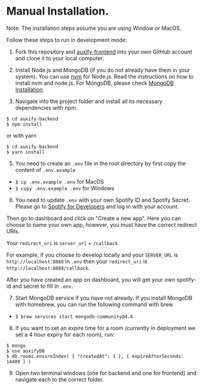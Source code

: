 # Manual Installation.
Note: The installation steps assume you are using Window or MacOS.

Follow these steps to run in development mode:
1. Fork this repository and [auxify-frontend](https://github.com/vulongphan/auxify-frontend) into your own GitHub account and clone it to your local computer.

2. Install Node.js and MongoDB (if you do not already have them in your system). You can use [nvm](https://github.com/nvm-sh/nvm) for Node.js. Read the instructions on how to install nvm and node.js.
For MongoDB, please check [MongoDB Installation](https://docs.mongodb.com/manual/installation/).

3. Navigate into the project folder and install all its necessary dependencies with npm.

```
$ cd auxify-backend
$ npm install
```
or with yarn
```
$ cd auxify-backend
$ yarn install
```

5. You need to create an `.env` file in the root directory by first copy the content of `.env.example`
* `$ cp .env.example .env` for MacOS
* `$ copy .env.example .env` for Windows

6. You need to update `.env` with your own Spotify ID and Spotify Secret. Please go to [Spotify for Developers](https://developer.spotify.com/dashboard/) and log in with your account.

Then go to dashboard and click on "Create a new app". Here you can choose to name your own app, however, you must have the correct redirect URIs. 

Your `redirect_uri` is `server_url` + `/callback`.

For example, if you choose to develop locally and your `SERVER_URL` is `http://localhost:8888` in `.env` then your `redirect_uri` is `http://localhost:8888/callback`.

After you have created an app on dashboard, you will get your own spotify-id and secret to fill in `.env`.

7. Start MongoDB service if you have not already. If you install MongoDB with homebrew, you can run the following command with brew
* `$ brew services start mongodb-community@4.4`

8. If you want to set an expire time for a room (currently in deployment we set a 4 hour expiry for each room), run:
```
$ mongo
$ use auxifyDB
$ db.rooms.ensureIndex( { "createdAt": 1 }, { expireAfterSeconds: 14400 } )

```

9. Open two terminal windows (one for backend and one for frontend) and navigate each to the correct folder.

